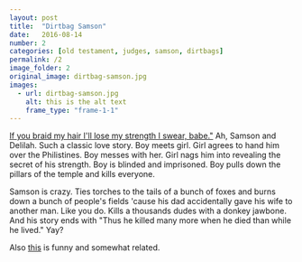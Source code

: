 ```yaml
---
layout: post
title:  "Dirtbag Samson"
date:   2016-08-14
number: 2
categories: [old testament, judges, samson, dirtbags]
permalink: /2
image_folder: 2
original_image: dirtbag-samson.jpg
images:
  - url: dirtbag-samson.jpg
    alt: this is the alt text
    frame_type: "frame-1-1"
---
```


[If you braid my hair I'll lose my strength I swear, babe."][1] Ah, Samson and Delilah. Such a classic love story. Boy meets girl. Girl agrees to hand him over the Philistines. Boy messes with her. Girl nags him into revealing the secret of his strength. Boy is blinded and imprisoned. Boy pulls down the pillars of the temple and kills everyone.

Samson is crazy. Ties torches to the tails of a bunch of foxes and burns down a bunch of people's fields 'cause his dad accidentally gave his wife to another man. Like you do. Kills a thousands dudes with a donkey jawbone.  And his story ends with "Thus he killed many more when he died than while he lived." Yay?

Also [this][2] is funny and somewhat related.

[1]:https://www.biblegateway.com/passage/?search=Judges+16&version=NIV
[2]:http://the-toast.net/2014/11/17/bible-verses-word-philistines-replaced-haters/

